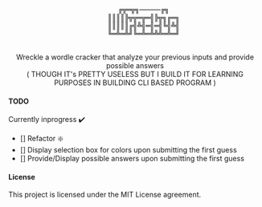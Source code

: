<div align="center">
	<pre>
	╔╦═╦╗─────╔╗
	║║║║╠╦╦═╦═╣╠╦╗╔═╗
	║║║║║╔╣╩╣═╣═╣╚╣╩╣
	╚═╩═╩╝╚═╩═╩╩╩═╩═╝
	</pre>
	<p>
		Wreckle a wordle cracker that analyze your previous inputs and provide possible answers <br>
		( THOUGH IT's PRETTY USELESS BUT  I BUILD IT FOR LEARNING PURPOSES IN BUILDING CLI BASED PROGRAM )
	</p>
</div>



#### TODO

Currently inprogress :heavy_check_mark:

- [] Refactor :sparkle:
- [] Display selection box for colors upon submitting the first guess
- [] Provide/Display possible answers upon submitting the first guess


#### License

This project is licensed under the MIT License agreement.
